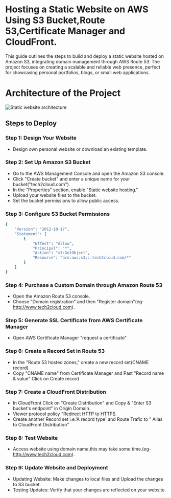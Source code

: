 
# Hosting a Static Website on AWS Using S3 Bucket,Route 53,Certificate Manager and CloudFront.

This guide outlines the steps to build and deploy a static website hosted on Amazon S3, integrating domain management through AWS Route 53. The project focuses on creating a scalable and reliable web presence, perfect for showcasing personal portfolios, blogs, or small web applications.

# Architecture of the Project
![Static website architecture](https://github.com/Shimanshushinde/Hosting-static-website-with-cloudfront/assets/137445826/10de2fc2-833b-4f3f-a9e2-7949b861375d)


## Steps to Deploy
### Step 1: Design Your Website
- Design own personal website or download an existing template.

### Step 2: Set Up Amazon S3 Bucket
- Go to the AWS Management Console and open the Amazon S3 console.
- Click "Create bucket" and enter a unique name for your bucket("tech2cloud.com").
- In the "Properties" section, enable "Static website hosting."
- Upload your website files to the bucket.
- Set the bucket permissions to allow public access.

### Step 3: Configure S3 Bucket Permissions

```sh
{
    "Version": "2012-10-17",
    "Statement": [
        {
            "Effect": "Allow",
            "Principal": "*",
            "Action": "s3:GetObject",
            "Resource": "arn:aws:s3:::tech2cloud.com/*"
        }
    ]
}
```
### Step 4: Purchase a Custom Domain through Amazon Route 53
- Open the Amazon Route 53 console.
- Choose "Domain registration" and then "Register domain"(eg- http://www.tech2cloud.com). 
  
### Step 5: Generate SSL Certificate from AWS Certificate Manager
- Open AWS Certificate Manager "request a certificate"
  
### Step 6: Create a Record Set in Route 53
- In the "Route 53 hosted zones," create a new record set(CNAME record).
- Copy "CNAME name" from Certificate Manager and Past "Record name & value" Click on Create record

### Step 7: Create a CloudFront Distribution
- In CloudFront Click on "Create Distribution" and Copy & "Enter S3 bucket's endpoint" in Origin Domain.
- Viewer protocol policy "Redirect HTTP to HTTPS.
- Create another Record set i.e.'A record type' and Route Trafic to " Alias to CloudFront Distribution"

### Step 8: Test Website
- Access website using domain name,this may take some time.(eg- http://www.tech2cloud.com). 

### Step 9: Update Website and Deployment
- Updating Website: Make changes to local files and Upload the changes to S3 bucket.
- Testing Updates: Verify that your changes are reflected on your website.

